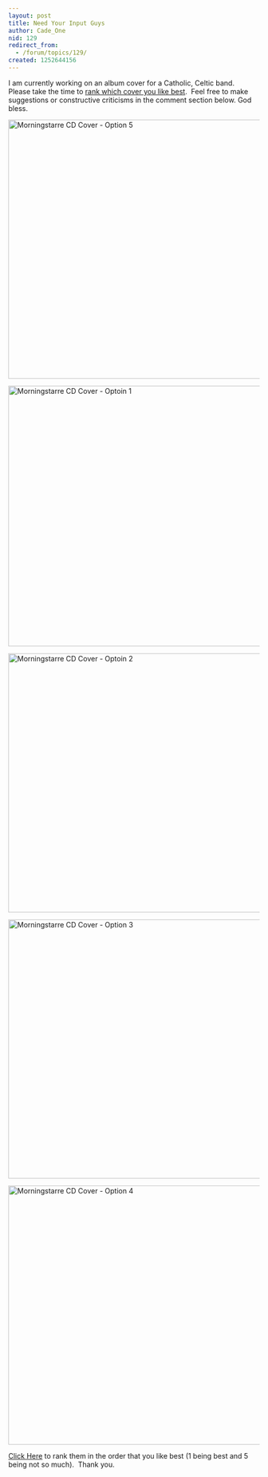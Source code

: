 ```yaml
---
layout: post
title: Need Your Input Guys
author: Cade_One
nid: 129
redirect_from:
  - /forum/topics/129/
created: 1252644156
---
```

<p>I am currently working on an album cover for a Catholic, Celtic band.&nbsp; Please take the time to <a href="http://twtpoll.com/3u1khl">rank which cover you like best</a>.&nbsp; Feel free to make suggestions or constructive criticisms in the comment section below. God bless.</p>
<p><img width="518" height="519" alt="Morningstarre CD Cover - Option 5" src="/sites/opensourcecatholic.com/files/user-uploads/Cade_One/Front Cover [option_05].jpg" /></p>
<p><img width="518" height="522" alt="Morningstarre CD Cover - Optoin 1" src="/sites/opensourcecatholic.com/files/user-uploads/Cade_One/Front Cover [option_01].jpg" /></p>
<p><img width="518" height="519" alt="Morningstarre CD Cover - Optoin 2" src="/sites/opensourcecatholic.com/files/user-uploads/Cade_One/Front Cover [option_02].jpg" /></p>
<p><img width="518" height="519" alt="Morningstarre CD Cover - Option 3" src="/sites/opensourcecatholic.com/files/user-uploads/Cade_One/Front Cover [option_03].jpg" /></p>
<p><img width="518" height="519" alt="Morningstarre CD Cover - Option 4" src="/sites/opensourcecatholic.com/files/user-uploads/Cade_One/Front Cover [option_04].jpg" /></p>
<p><a href="http://twtpoll.com/3u1khl">Click Here</a> to rank them in the order that you like best (1 being best and 5 being not so much).&nbsp; Thank you.</p>
